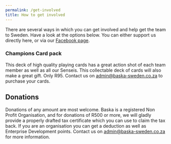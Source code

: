 ```yaml
---
permalink: /get-involved
title: How to get involved
---
```


There are several ways in which you can get involved and help get the team to
Sweden. Have a look at the options below. You can either support us directly
here, or via our [Facebook page](https://www.facebook.com/Baska-Sweden-2018-1427271897380852).

### Champions Card pack
This deck of high quality playing cards has a great action shot of each team
member as well as all our Senseis. This collectable deck of cards will also
make a great gift. Only R95. Contact us on [admin@baska-sweden.co.za](mailto:admin@baska-sweden.co.za) to purchase your cards.

<!--
### Supporter's Pack
Includes: Deck of Champions Cards, a T-Shirt & a Cap
<br>R500

### Ticket to the [Night of Champions](events)
R1000 per person

### Sponser a page in our book
R100 per page

### Buy a Book of the team
R200
-->

## Donations
Donations of any amount are most welcome. Baska is a registered Non Profit
Organisation, and for donations of R500 or more, we will gladly provide a
properly drafted tax certificate which you can use to claim the tax back. If
you are an organisation you can get a deduction as well as Enterprise
Development points. Contact us on [admin@baska-sweden.co.za](mailto:admin@baska-sweden.co.za) for more information.

<!--
[Donate](donate){: .btn .btn--success}
-->
